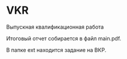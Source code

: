 # VKR

Выпускная квалификационная работа

Итоговый отчет собирается в файл main.pdf.

В папке ext находится задание на ВКР.
